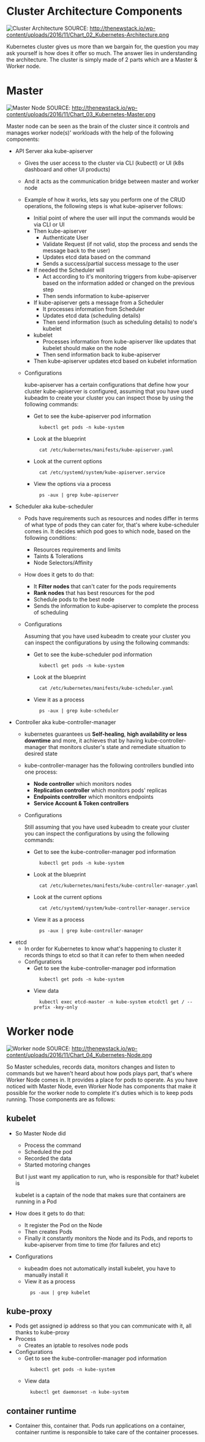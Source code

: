 # Cluster Architecture Components
![Cluster Architecture](https://github.com/unjabulomajozi/cka/blob/master/assets/img/Kubernetes-Architecture.png)
SOURCE: http://thenewstack.io/wp-content/uploads/2016/11/Chart_02_Kubernetes-Architecture.png

Kubernetes cluster gives us more than we bargain for, the question you may ask yourself is how does it offer so much. The answer lies in understanding the architecture. The cluster is simply made of 2 parts which are a Master & Worker node.

# Master
![Master Node](https://github.com/unjabulomajozi/cka/blob/master/assets/img/Kubernetes-Master.png)
SOURCE: http://thenewstack.io/wp-content/uploads/2016/11/Chart_03_Kubernetes-Master.png

Master node can be seen as the brain of the cluster since it controls and manages worker node(s)' workloads with the help of the following components:
- API Server aka kube-apiserver
  - Gives the user access to the cluster via CLI (kubectl) or UI (k8s dashboard and other UI products)
  - And it acts as the communication bridge between master and worker node
  - Example of how it works, lets say you perform one of the CRUD operations, the following steps is what kube-apiserver follows:
    - Initial point of where the user will input the commands would be via CLI or UI
    - Then kube-apiserver
      - Authenticate User
      - Validate Request (if not valid, stop the process and sends the message back to the user)
      - Updates etcd data based on the command
      - Sends a success/partial success message to the user
    - If needed the Scheduler will
      - Act according to it's monitoring triggers from kube-apiserver based on the information added or changed on the previous step
      - Then sends information to kube-apiserver
    - If kube-apiserver gets a message from a Scheduler
      - It processes information from Scheduler
      - Updates etcd data (scheduling details)
      - Then send information (such as scheduling details) to node's kubelet
    - kubelet
      - Processes information from kube-apiserver like updates that kubelet should make on the node
      - Then send information back to kube-apiserver
    - Then kube-apiserver updates etcd based on kubelet information
  - Configurations

    kube-apiserver has a certain configurations that define how your cluster kube-apiserver is configured, assuming that you have used kubeadm to create your cluster you can inspect those by using the following commands:

    - Get to see the kube-apiserver pod information
      ```
        kubectl get pods -n kube-system
      ```
    - Look at the blueprint
      ```
        cat /etc/kubernetes/manifests/kube-apiserver.yaml
      ```
    - Look at the current options
      ```
        cat /etc/systemd/system/kube-apiserver.service
      ```
    - View the options via a process
      ```
        ps -aux | grep kube-apiserver
      ```
- Scheduler aka kube-scheduler
  - Pods have requirements such as resources and nodes differ in terms of what type of pods they can cater for, that's where kube-scheduler comes in. It decides which pod goes to which node, based on the following conditions:
    - Resources requirements and limits
    - Taints & Tolerations
    - Node Selectors/Affinity
  - How does it gets to do that:
    - It **Filter nodes** that can't cater for the pods requirements
    - **Rank nodes** that has best resources for the pod
    - Schedule pods to the best node
    - Sends the information to kube-apiserver to complete the process of scheduling
  - Configurations

    Assuming that you have used kubeadm to create your cluster you can inspect the configurations by using the following commands:
    - Get to see the kube-scheduler pod information
      ```
        kubectl get pods -n kube-system
      ```
    - Look at the blueprint
      ```
        cat /etc/kubernetes/manifests/kube-scheduler.yaml
      ```
    - View it as a process
      ```
        ps -aux | grep kube-scheduler
      ```
- Controller aka kube-controller-manager
  - kubernetes guarantees us **Self-healing**, **high availability or less downtime** and more, it achieves that by having kube-controller-manager that monitors cluster's state and remediate situation to desired state
  - kube-controller-manager has the following controllers bundled into one process:
    - **Node controller** which monitors nodes
    - **Replication controller** which monitors pods' replicas
    - **Endpoints controller** which monitors endpoints
    - **Service Account & Token controllers** <!-- TODO -->
  - Configurations

    Still assuming that you have used kubeadm to create your cluster you can inspect the configurations by using the following commands:
    - Get to see the kube-controller-manager pod information
      ```
        kubectl get pods -n kube-system
      ```
    - Look at the blueprint
      ```
        cat /etc/kubernetes/manifests/kube-controller-manager.yaml
      ```
    - Look at the current options
      ```
        cat /etc/systemd/system/kube-controller-manager.service
      ```
    - View it as a process
      ```
        ps -aux | grep kube-controller-manager
      ```
- etcd
  - In order for Kubernetes to know what's happening to cluster it records things to etcd so that it can refer to them when needed
  - Configurations
    - Get to see the kube-controller-manager pod information
      ```
        kubectl get pods -n kube-system
      ```
    - View data
      ```
        kubectl exec etcd-master -n kube-system etcdctl get / -- prefix -key-only
      ```

# Worker node
![Worker node](https://github.com/unjabulomajozi/cka/blob/master/assets/img/Kubernetes-Node.png)
SOURCE: http://thenewstack.io/wp-content/uploads/2016/11/Chart_04_Kubernetes-Node.png

So Master schedules, records data, monitors changes and listen to commands but we haven't heard about how pods plays part, that's where Worker Node comes in. It provides a place for pods to operate. As you have noticed with Master Node, even Worker Node has components that make it possible for the worker node to complete it's duties which is to keep pods running. Those components are as follows:

## kubelet
  - So Master Node did
    - Process the command
    - Scheduled the pod
    - Recorded the data
    - Started motoring changes
  
    But I just want my application to run, who is responsible for that? kubelet is

    kubelet is a captain of the node that makes sure that containers are running in a Pod
  - How does it gets to do that:
    - It register the Pod on the Node
    - Then creates Pods
    - Finally it constantly monitors the Node and its Pods, and reports to kube-apiserver from time to time (for failures and etc)
  - Configurations
    - kubeadm does not automatically install kubelet, you have to manually install it
    - View it as a process
      ```
        ps -aux | grep kubelet
      ```
## kube-proxy
  - Pods get assigned ip address so that you can communicate with it, all thanks to kube-proxy
  - Process
    - Creates an iptable to resolves node pods
  - Configurations
    - Get to see the kube-controller-manager pod information
      ```
        kubectl get pods -n kube-system
      ```
    - View data
      ```
        kubectl get daemonset -n kube-system
      ```
## container runtime
  - Container this, container that. Pods run applications on a container, container runtime is responsible to take care of the container processes.
